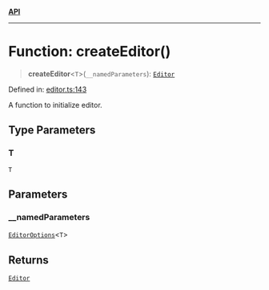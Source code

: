 [**API**](../API.md)

***

# Function: createEditor()

> **createEditor**\<`T`\>(`__namedParameters`): [`Editor`](../interfaces/Editor.md)

Defined in: [editor.ts:143](https://github.com/inokawa/edix/blob/431c5fd4f91f9cb402acd852f95a41766a4cc2e5/src/editor.ts#L143)

A function to initialize editor.

## Type Parameters

### T

`T`

## Parameters

### \_\_namedParameters

[`EditorOptions`](../interfaces/EditorOptions.md)\<`T`\>

## Returns

[`Editor`](../interfaces/Editor.md)
